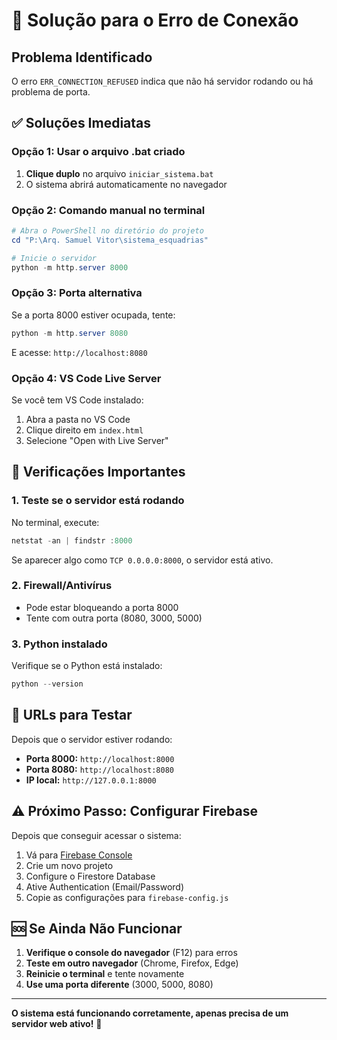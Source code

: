# 🚨 Solução para o Erro de Conexão

## Problema Identificado
O erro `ERR_CONNECTION_REFUSED` indica que não há servidor rodando ou há problema de porta.

## ✅ Soluções Imediatas

### Opção 1: Usar o arquivo .bat criado
1. **Clique duplo** no arquivo `iniciar_sistema.bat`
2. O sistema abrirá automaticamente no navegador

### Opção 2: Comando manual no terminal
```powershell
# Abra o PowerShell no diretório do projeto
cd "P:\Arq. Samuel Vitor\sistema_esquadrias"

# Inicie o servidor
python -m http.server 8000
```

### Opção 3: Porta alternativa
Se a porta 8000 estiver ocupada, tente:
```powershell
python -m http.server 8080
```
E acesse: `http://localhost:8080`

### Opção 4: VS Code Live Server
Se você tem VS Code instalado:
1. Abra a pasta no VS Code
2. Clique direito em `index.html`
3. Selecione "Open with Live Server"

## 🔧 Verificações Importantes

### 1. Teste se o servidor está rodando
No terminal, execute:
```powershell
netstat -an | findstr :8000
```
Se aparecer algo como `TCP 0.0.0.0:8000`, o servidor está ativo.

### 2. Firewall/Antivírus
- Pode estar bloqueando a porta 8000
- Tente com outra porta (8080, 3000, 5000)

### 3. Python instalado
Verifique se o Python está instalado:
```powershell
python --version
```

## 🎯 URLs para Testar

Depois que o servidor estiver rodando:
- **Porta 8000:** `http://localhost:8000`
- **Porta 8080:** `http://localhost:8080`
- **IP local:** `http://127.0.0.1:8000`

## ⚠️ Próximo Passo: Configurar Firebase

Depois que conseguir acessar o sistema:
1. Vá para [Firebase Console](https://console.firebase.google.com/)
2. Crie um novo projeto
3. Configure o Firestore Database
4. Ative Authentication (Email/Password)
5. Copie as configurações para `firebase-config.js`

## 🆘 Se Ainda Não Funcionar

1. **Verifique o console do navegador** (F12) para erros
2. **Teste em outro navegador** (Chrome, Firefox, Edge)
3. **Reinicie o terminal** e tente novamente
4. **Use uma porta diferente** (3000, 5000, 8080)

---

**O sistema está funcionando corretamente, apenas precisa de um servidor web ativo!** 🚀
